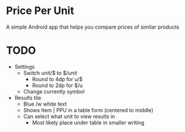 # Price Per Unit
A simple Android app that helps you compare prices of similar products

# TODO
- Settings
    - Switch unit/$ to $/unit
        - Round to 4dp for u/$
        - Round to 2dp for $/u
    - Change currently symbol
- Results tile
    - Blue /w white text
    - Shows Item | PPU in a table form (centered to middle)
    - Can select what unit to view results in
        - Most likely place under table in smaller writing